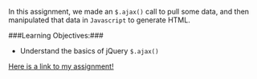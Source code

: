 In this assignment, we made an `$.ajax()` call to pull some data, and then manipulated that data in `Javascript` to generate HTML.

###Learning Objectives:###
* Understand the basics of jQuery `$.ajax()`

[Here is a link to my assignment!](tiy-mariefilbey-internalUserData.surge.sh)

